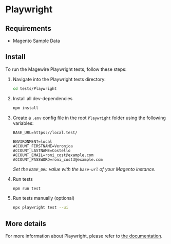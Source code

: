 # Playwright

## Requirements

- Magento Sample Data

## Install

To run the Magewire Playwright tests, follow these steps:

1. Navigate into the Playwright tests directory:
   ```sh
   cd tests/Playwright
   ```

2. Install all dev-dependencies
   ```sh
   npm install
   ```

3. Create a `.env` config file in the root `Playwright` folder using the following variables:
   ```text
   BASE_URL=https://local.test/
   
   ENVIRONMENT=local
   ACCOUNT_FIRSTNAME=Veronica
   ACCOUNT_LASTNAME=Costello
   ACCOUNT_EMAIL=roni_cost@example.com
   ACCOUNT_PASSWORD=roni_cost3@example.com
   ```
   _Set the `BASE_URL` value with the `base-url` of your Magento instance._


4. Run tests
   ```sh
   npm run test
   ```

5. Run tests manually (optional)
   ```sh
   npx playwright test --ui
   ```

## More details

For more information about Playwright, please refer to [the documentation](https://playwright.dev/docs/intro).
